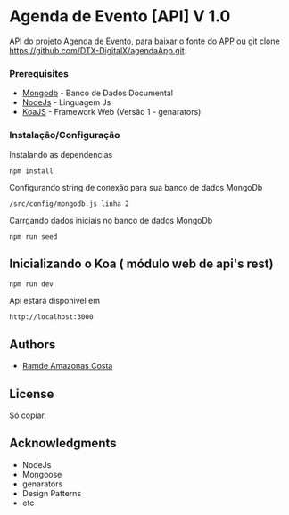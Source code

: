 # Agenda de Evento [API] V 1.0

API do projeto Agenda de Evento, para baixar o fonte do [APP](https://github.com/DTX-DigitalX/agendaApp) ou git clone https://github.com/DTX-DigitalX/agendaApp.git.


### Prerequisites

* [Mongodb](https://www.mongodb.com/) - Banco de Dados Documental
* [NodeJs](https://nodejs.org/) - Linguagem Js
* [KoaJS](http://koajs.com/) - Framework Web (Versão 1 - genarators)

### Instalação/Configuração

Instalando as dependencias
```
npm install
```

Configurando string de conexão para sua banco de dados MongoDb
```
/src/config/mongodb.js linha 2
```

Carrgando dados iniciais no banco de dados MongoDb
```
npm run seed
```

## Inicializando o Koa ( módulo web de api's rest)
```
npm run dev
```

Api estará disponivel em 

```
http://localhost:3000
```

## Authors

* [Ramde Amazonas Costa](https://github.com/ramde)

## License
Só copiar.

## Acknowledgments

* NodeJs
* Mongoose
* genarators
* Design Patterns
* etc